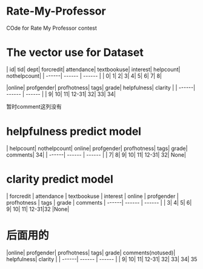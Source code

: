 # Rate-My-Professor
COde for Rate My Professor contest


# The vector use for Dataset
| id| tid| dept| forcredit| attendance| textbookuse| interest| helpcount| nothelpcount|
| ------| ------ | ------ |
| 0| 1| 2| 3| 4| 5| 6| 7| 8|

|online| profgender| profhotness| tags| grade| helpfulness| clarity |
| ------| ------ | ------ |
| 9| 10| 11| 12-31| 32| 33| 34|





暂时comment这列没有

# helpfulness predict model
| helpcount| nothelpcount| online| profgender| profhotness| tags| grade| comments| 34|
| ------| ------ | ------ |
| 7| 8| 9| 10| 11| 12-31| 32| None|

# clarity predict model
 | forcredit | attendance | textbookuse | interest | online | profgender | profhotness | tags | grade | comments
| ------| ------ | ------ |
| 3| 4| 5| 6| 9| 10| 11| 12-31|32 |None|

# 后面用的
|online| profgender| profhotness| tags| grade| comments(notused)| helpfulness| clarity |
| ------| ------ | ------ |
| 9| 10| 11| 12-31| 32| 33| 34| 35
